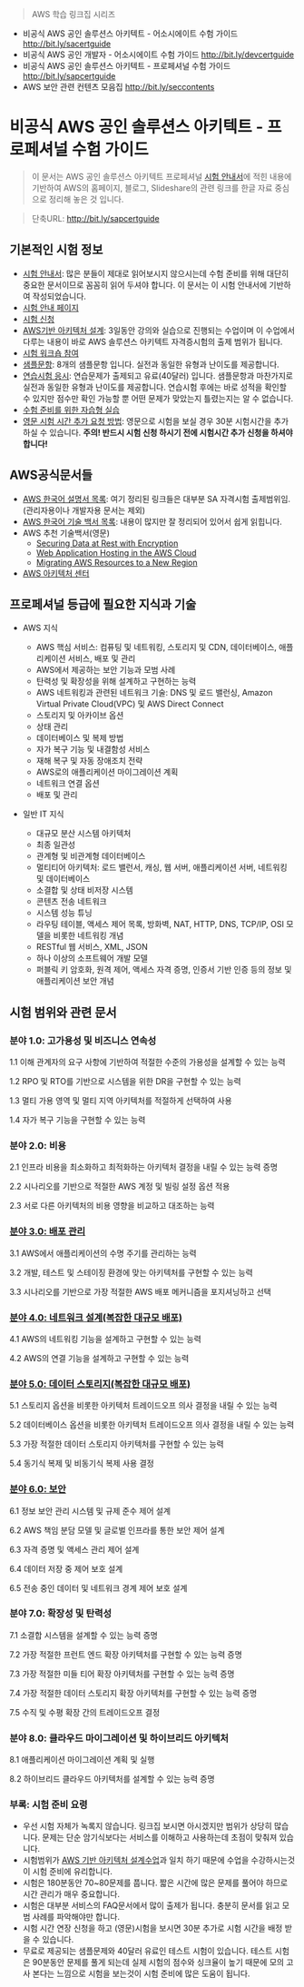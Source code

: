 > AWS 학습 링크집 시리즈
- 비공식 AWS 공인 솔루션스 아키텍트 - 어소시에이트 수험 가이드  http://bit.ly/sacertguide
- 비공식 AWS 공인 개발자 - 어소시에이트 수험 가이드  http://bit.ly/devcertguide
- 비공식 AWS 공인 솔루션스 아키텍트 - 프로페셔널 수험 가이드  http://bit.ly/sapcertguide
- AWS 보안 관련 컨텐츠 모음집  http://bit.ly/seccontents

# 비공식 AWS 공인 솔루션스 아키텍트 - 프로페셔널 수험 가이드

> 이 문서는 AWS 공인 솔루션스 아키텍트 프로페셔널 [시험 안내서](https://d1.awsstatic.com/International/ko_KR/AWS_certified_solutions_architect_professional_blueprint_2014_KO.33794982a571f36cb4e979213785d8b8ee6e91ec.pdf)에 적힌 내용에 기반하여 AWS의 홈페이지, 블로그, Slideshare의 관련 링크를 한글 자료 중심으로 정리해 놓은 것 입니다. 

> 단축URL: http://bit.ly/sapcertguide

## 기본적인 시험 정보
- [시험 안내서](https://d1.awsstatic.com/International/ko_KR/AWS_certified_solutions_architect_professional_blueprint_2014_KO.33794982a571f36cb4e979213785d8b8ee6e91ec.pdf): 많은 분들이 제대로 읽어보시지 않으시는데 수험 준비를 위해 대단히 중요한 문서이므로 꼼꼼히 읽어 두셔야 합니다. 이 문서는 이 시험 안내서에 기반하여 작성되었습니다.
- [시험 안내 페이지](https://aws.amazon.com/ko/certification/certified-solutions-architect-professional/)
- [시험 신청](https://www.aws.training/certification?src=arc-pro)
- [AWS기반 아키텍처 설계](https://aws.amazon.com/ko/training/course-descriptions/advanced-architecting/): 3일동안 강의와 실습으로 진행되는 수업이며 이 수업에서 다루는 내용이 바로 AWS 솔루션스 아키텍트 자격증시험의 출제 범위가 됩니다.
- [시험 워크숍 참여](https://www.aws.training/training/schedule?courseId=10022&src=arc-pro)
- [샘플문항](https://d1.awsstatic.com/International/ko_KR/AWS_certified_solutions_architect_professional_examsample_KO.46c8bf0bc1c0abc453899b896d8466c3c0ff0668.pdf): 8개의 샘플문항 입니다. 실전과 동일한 유형과 난이도를 제공합니다.
- [연습시험 응시](https://www.aws.training/certification?src=arc-pro): 연습문제가 출제되고 유료(40달러) 입니다. 샘플문항과 마찬가지로 실전과 동일한 유형과 난이도를 제공합니다. 연습시험 후에는 바로 성적을 확인할 수 있지만 점수만 확인 가능할 뿐 어떤 문제가 맞았는지 틀렸는지는 알 수 없습니다.
- [수험 준비를 위한 자습형 실습](https://qwiklabs.com/quests/11)
- [영문 시험 시간 추가 요청 방법](http://edu.supertrack.co.kr/notice/news.php?ptype=view&idx=5177&page=1&code=news): 영문으로 시험을 보실 경우 30분 시험시간을 추가하실 수 있습니다. **주의! 반드시 시험 신청 하시기 전에 시험시간 추가 신청을 하셔야 합니다!**

## AWS공식문서들
- [AWS 한국어 설명서 목록](https://aws.amazon.com/ko/blogs/korea/ko-documentation/): 여기 정리된 링크들은 대부분 SA 자격시험 출제범위임.(관리자용이나 개발자용 문서는 제외)
- [AWS 한국어 기술 백서 목록](https://aws.amazon.com/ko/blogs/korea/ko-whitepapers/): 내용이 많지만 잘 정리되어 있어서 쉽게 읽힙니다.
- AWS 추천 기술백서(영문)   
  - [Securing Data at Rest with Encryption](http://d0.awsstatic.com/whitepapers/AWS_Securing_Data_at_Rest_with_Encryption.pdf)
  - [Web Application Hosting in the AWS Cloud](https://d0.awsstatic.com/whitepapers/aws-web-hosting-best-practices.pdf?refid=em_)
  - [Migrating AWS Resources to a New Region](http://d0.awsstatic.com/whitepapers/aws-migrate-resources-to-new-region.pdf?refid=70138000001adyu)
- [AWS 아키텍처 센터](https://aws.amazon.com/ko/architecture/)


## 프로페셔널 등급에 필요한 지식과 기술

- AWS 지식
  - AWS 핵심 서비스: 컴퓨팅 및 네트워킹, 스토리지 및 CDN, 데이터베이스, 애플리케이션 서비스, 배포 및 관리
  - AWS에서 제공하는 보안 기능과 모범 사례
  - 탄력성 및 확장성을 위해 설계하고 구현하는 능력
  - AWS 네트워킹과 관련된 네트워크 기술: DNS 및 로드 밸런싱, Amazon Virtual Private Cloud(VPC) 및 AWS Direct Connect
  - 스토리지 및 아카이브 옵션
  - 상태 관리
  - 데이터베이스 및 복제 방법
  - 자가 복구 기능 및 내결함성 서비스
  - 재해 복구 및 자동 장애조치 전략
  - AWS로의 애플리케이션 마이그레이션 계획
  - 네트워크 연결 옵션
  - 배포 및 관리

- 일반 IT 지식
  - 대규모 분산 시스템 아키텍처
  - 최종 일관성
  - 관계형 및 비관계형 데이터베이스
  - 멀티티어 아키텍처: 로드 밸런서, 캐싱, 웹 서버, 애플리케이션 서버, 네트워킹 및 데이터베이스
  - 소결합 및 상태 비저장 시스템
  - 콘텐츠 전송 네트워크
  - 시스템 성능 튜닝
  - 라우팅 테이블, 액세스 제어 목록, 방화벽, NAT, HTTP, DNS, TCP/IP, OSI 모델을 비롯한 네트워킹 개념
  - RESTful 웹 서비스, XML, JSON
  - 하나 이상의 소프트웨어 개발 모델
  - 퍼블릭 키 암호화, 원격 제어, 액세스 자격 증명, 인증서 기반 인증 등의 정보 및 애플리케이션 보안 개념


## 시험 범위와 관련 문서

### 분야 1.0: 고가용성 및 비즈니스 연속성
1.1 이해 관계자의 요구 사항에 기반하여 적절한 수준의 가용성을 설계할 수 있는 능력

1.2 RPO 및 RTO를 기반으로 시스템을 위한 DR을 구현할 수 있는 능력

1.3 멀티 가용 영역 및 멀티 지역 아키텍처를 적절하게 선택하여 사용

1.4 자가 복구 기능을 구현할 수 있는 능력


### 분야 2.0: 비용

2.1 인프라 비용을 최소화하고 최적화하는 아키텍처 결정을 내릴 수 있는 능력 증명

2.2 시나리오를 기반으로 적절한 AWS 계정 및 빌링 설정 옵션 적용

2.3 서로 다른 아키텍처의 비용 영향을 비교하고 대조하는 능력


### [분야 3.0: 배포 관리](./3.DeploymentManagement.md)

3.1 AWS에서 애플리케이션의 수명 주기를 관리하는 능력

3.2 개발, 테스트 및 스테이징 환경에 맞는 아키텍처를 구현할 수 있는 능력

3.3 시나리오를 기반으로 가장 적절한 AWS 배포 메커니즘을 포지셔닝하고 선택


### [분야 4.0: 네트워크 설계(복잡한 대규모 배포)](./4.NetworkDesign.md)

4.1 AWS의 네트워킹 기능을 설계하고 구현할 수 있는 능력

4.2 AWS의 연결 기능을 설계하고 구현할 수 있는 능력


### [분야 5.0: 데이터 스토리지(복잡한 대규모 배포)](./5.DataStorage.md)

5.1 스토리지 옵션을 비롯한 아키텍처 트레이드오프 의사 결정을 내릴 수 있는 능력

5.2 데이터베이스 옵션을 비롯한 아키텍처 트레이드오프 의사 결정을 내릴 수 있는 능력

5.3 가장 적절한 데이터 스토리지 아키텍처를 구현할 수 있는 능력

5.4 동기식 복제 및 비동기식 복제 사용 결정


### [분야 6.0: 보안](./6.Security.md)

6.1 정보 보안 관리 시스템 및 규제 준수 제어 설계

6.2 AWS 책임 분담 모델 및 글로벌 인프라를 통한 보안 제어 설계

6.3 자격 증명 및 액세스 관리 제어 설계

6.4 데이터 저장 중 제어 보호 설계

6.5 전송 중인 데이터 및 네트워크 경계 제어 보호 설계


### 분야 7.0: 확장성 및 탄력성

7.1 소결합 시스템을 설계할 수 있는 능력 증명

7.2 가장 적절한 프런트 엔드 확장 아키텍처를 구현할 수 있는 능력 증명

7.3 가장 적절한 미들 티어 확장 아키텍처를 구현할 수 있는 능력 증명

7.4 가장 적절한 데이터 스토리지 확장 아키텍처를 구현할 수 있는 능력 증명

7.5 수직 및 수평 확장 간의 트레이드오프 결정


### 분야 8.0: 클라우드 마이그레이션 및 하이브리드 아키텍처

8.1 애플리케이션 마이그레이션 계획 및 실행

8.2 하이브리드 클라우드 아키텍처를 설계할 수 있는 능력 증명


### 부록: 시험 준비 요령
 
- 우선 시험 자체가 녹록지 않습니다. 링크집 보시면 아시겠지만 범위가 상당히 많습니다. 문제는 단순 암기식보다는 서비스를 이해하고 사용하는데 초점이 맞춰져 있습니다.
- 시험범위가 [AWS 기반 아키텍처 설계수업](https://aws.amazon.com/ko/training/course-descriptions/advanced-architecting/)과 일치 하기 때문에 수업을 수강하시는것이 시험 준비에 유리합니다.
- 시험은 180분동안 70~80문제를 풉니다. 짧은 시간에 많은 문제를 풀어야 하므로 시간 관리가 매우 중요합니다.
- 시험은 대부분 서비스의 FAQ문서에서 많이 출제가 됩니다. 충분히 문서를 읽고 모범 사례를 파악해야만 합니다.
- 시험 시간 연장 신청을 하고 (영문)시험을 보시면 30분 추가로 시험 시간을 배정 받을 수 있습니다. 
- 무료로 제공되는 샘플문제와 40달러 유료인 테스트 시험이 있습니다. 테스트 시험은 90분동안 문제를 풀게 되는데 실제 시험의 점수와 싱크율이 높기 때문에 모의 고사 본다는 느낌으로 시험을 보는것이 시험 준비에 많은 도움이 됩니다.
